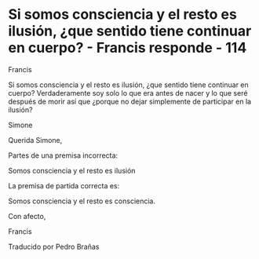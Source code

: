 # Si somos consciencia y el resto es ilusión, ¿que sentido tiene continuar en cuerpo? - Francis responde - 114

Francis

Si somos consciencia y el resto es ilusión, ¿que sentido tiene continuar en cuerpo? Verdaderamente soy solo lo que era antes de nacer y lo que seré después de morir así que ¿porque no dejar simplemente de participar en la ilusión?

Simone

Querida Simone,

Partes de una premisa incorrecta:

Somos consciencia y el resto es ilusión

La premisa de partida correcta es:

Somos consciencia y el resto es consciencia.

Con afecto,

Francis

Traducido por Pedro Brañas

